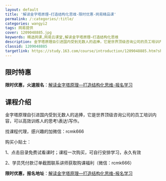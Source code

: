 ```yaml
---
layout: default
title: '解读金字塔原理—打造结构化思维-限时优惠-网易精品课'
permalink: /:categories/:title/
categories: wangyi2
tags: 网易提供
cover: 1209048885.jpg
keywords: 精选网课,网易云课堂,解读金字塔原理—打造结构化思维
description: 金字塔原理自引进国内受到无数人的追捧，它是世界顶级咨询公司的员工培训内容，可以高效训练人的思考表达写作。找课程代理，感兴
classid: 1209048885
targetlink: https://study.163.com/course/introduction/1209048885.htm?share=1&shareId=1025206652&utm_campaign=share&utm_medium=iphoneShare&utm_source=&utm_u=1025206652
---
```


## 限时特惠

**限时优惠，火速报名**：[解读金字塔原理—打造结构化思维-报名学习](https://study.163.com/course/introduction/1209048885.htm?share=1&shareId=1025206652&utm_campaign=share&utm_medium=iphoneShare&utm_source=&utm_u=1025206652)

## 课程介绍

金字塔原理自引进国内受到无数人的追捧，它是世界顶级咨询公司的员工培训内容，可以高效训练人的思考\表达\写作。



找课程代理，感兴趣的加微信：rcmk666



购买小贴士：

1、点击目录免费试看课时；课程一次购买，可自行安排学习，永久有效

2、学员凭付款订单截图联系讲师获取购课福利（微信：rcmk666）

**限时优惠，报名地址**：[解读金字塔原理—打造结构化思维-报名学习](https://study.163.com/course/introduction/1209048885.htm?share=1&shareId=1025206652&utm_campaign=share&utm_medium=iphoneShare&utm_source=&utm_u=1025206652)

